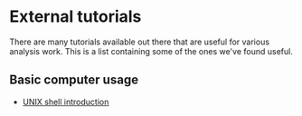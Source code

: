 # External tutorials

There are many tutorials available out there that are useful for various
analysis work. This is a list containing some of the ones we've found useful.


## Basic computer usage

* [UNIX shell introduction](http://swcarpentry.github.io/shell-novice/)

